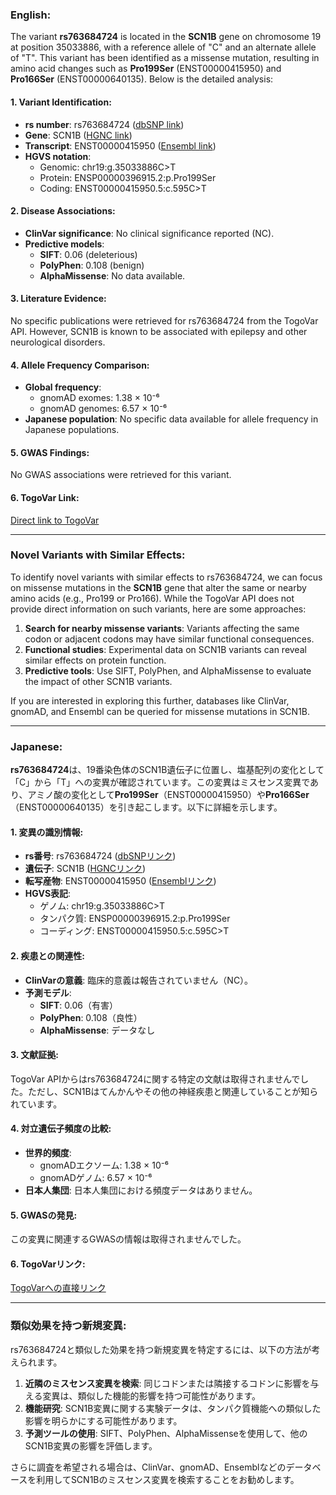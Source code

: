 ### English:
The variant **rs763684724** is located in the **SCN1B** gene on chromosome 19 at position 35033886, with a reference allele of "C" and an alternate allele of "T". This variant has been identified as a missense mutation, resulting in amino acid changes such as **Pro199Ser** (ENST00000415950) and **Pro166Ser** (ENST00000640135). Below is the detailed analysis:

#### 1. Variant Identification:
- **rs number**: rs763684724 ([dbSNP link](https://identifiers.org/dbsnp/rs763684724))
- **Gene**: SCN1B ([HGNC link](https://www.genenames.org/data/gene-symbol-report/#!/hgnc_id/10586))
- **Transcript**: ENST00000415950 ([Ensembl link](https://www.ensembl.org/Homo_sapiens/Transcript/Summary?db=core;g=ENSG00000105711;r=19:35033886-35033886;t=ENST00000415950))
- **HGVS notation**: 
  - Genomic: chr19:g.35033886C>T
  - Protein: ENSP00000396915.2:p.Pro199Ser
  - Coding: ENST00000415950.5:c.595C>T

#### 2. Disease Associations:
- **ClinVar significance**: No clinical significance reported (NC).
- **Predictive models**:
  - **SIFT**: 0.06 (deleterious)
  - **PolyPhen**: 0.108 (benign)
  - **AlphaMissense**: No data available.

#### 3. Literature Evidence:
No specific publications were retrieved for rs763684724 from the TogoVar API. However, SCN1B is known to be associated with epilepsy and other neurological disorders.

#### 4. Allele Frequency Comparison:
- **Global frequency**:
  - gnomAD exomes: 1.38 × 10⁻⁶
  - gnomAD genomes: 6.57 × 10⁻⁶
- **Japanese population**: No specific data available for allele frequency in Japanese populations.

#### 5. GWAS Findings:
No GWAS associations were retrieved for this variant.

#### 6. TogoVar Link:
[Direct link to TogoVar](https://togovar.org/variant/19-35033886-C-T)

---

### Novel Variants with Similar Effects:
To identify novel variants with similar effects to rs763684724, we can focus on missense mutations in the **SCN1B** gene that alter the same or nearby amino acids (e.g., Pro199 or Pro166). While the TogoVar API does not provide direct information on such variants, here are some approaches:
1. **Search for nearby missense variants**: Variants affecting the same codon or adjacent codons may have similar functional consequences.
2. **Functional studies**: Experimental data on SCN1B variants can reveal similar effects on protein function.
3. **Predictive tools**: Use SIFT, PolyPhen, and AlphaMissense to evaluate the impact of other SCN1B variants.

If you are interested in exploring this further, databases like ClinVar, gnomAD, and Ensembl can be queried for missense mutations in SCN1B.

---

### Japanese:
**rs763684724**は、19番染色体のSCN1B遺伝子に位置し、塩基配列の変化として「C」から「T」への変異が確認されています。この変異はミスセンス変異であり、アミノ酸の変化として**Pro199Ser**（ENST00000415950）や**Pro166Ser**（ENST00000640135）を引き起こします。以下に詳細を示します。

#### 1. 変異の識別情報:
- **rs番号**: rs763684724 ([dbSNPリンク](https://identifiers.org/dbsnp/rs763684724))
- **遺伝子**: SCN1B ([HGNCリンク](https://www.genenames.org/data/gene-symbol-report/#!/hgnc_id/10586))
- **転写産物**: ENST00000415950 ([Ensemblリンク](https://www.ensembl.org/Homo_sapiens/Transcript/Summary?db=core;g=ENSG00000105711;r=19:35033886-35033886;t=ENST00000415950))
- **HGVS表記**: 
  - ゲノム: chr19:g.35033886C>T
  - タンパク質: ENSP00000396915.2:p.Pro199Ser
  - コーディング: ENST00000415950.5:c.595C>T

#### 2. 疾患との関連性:
- **ClinVarの意義**: 臨床的意義は報告されていません（NC）。
- **予測モデル**:
  - **SIFT**: 0.06（有害）
  - **PolyPhen**: 0.108（良性）
  - **AlphaMissense**: データなし

#### 3. 文献証拠:
TogoVar APIからはrs763684724に関する特定の文献は取得されませんでした。ただし、SCN1Bはてんかんやその他の神経疾患と関連していることが知られています。

#### 4. 対立遺伝子頻度の比較:
- **世界的頻度**:
  - gnomADエクソーム: 1.38 × 10⁻⁶
  - gnomADゲノム: 6.57 × 10⁻⁶
- **日本人集団**: 日本人集団における頻度データはありません。

#### 5. GWASの発見:
この変異に関連するGWASの情報は取得されませんでした。

#### 6. TogoVarリンク:
[TogoVarへの直接リンク](https://togovar.org/variant/19-35033886-C-T)

---

### 類似効果を持つ新規変異:
rs763684724と類似した効果を持つ新規変異を特定するには、以下の方法が考えられます。
1. **近隣のミスセンス変異を検索**: 同じコドンまたは隣接するコドンに影響を与える変異は、類似した機能的影響を持つ可能性があります。
2. **機能研究**: SCN1B変異に関する実験データは、タンパク質機能への類似した影響を明らかにする可能性があります。
3. **予測ツールの使用**: SIFT、PolyPhen、AlphaMissenseを使用して、他のSCN1B変異の影響を評価します。

さらに調査を希望される場合は、ClinVar、gnomAD、Ensemblなどのデータベースを利用してSCN1Bのミスセンス変異を検索することをお勧めします。
